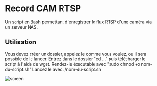 
# Record CAM RTSP

Un script en Bash permettant d'enregistrer le flux RTSP d'une caméra via un serveur NAS.

## Utilisation

Vous devez créer un dossier, appelez le comme vous voulez, ou il sera possible de le lancer.
Entrez dans le dossier "cd ..." puis télécharger le script à l'aide de wget.
Rendez-le éxecutable avec "sudo chmod +x nom-du-script.sh"
Lancez le avec ./nom-du-script.sh

![screen](https://i.ibb.co/2sfnxqT/script.png)
